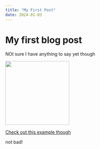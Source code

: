 ```yaml
---
title: "My First Post"
date: 2024-01-03
---
```

# My first blog post
NOt sure I have anything to say yet though

[<img src="/myCodingPortfolioTest/images/veraMolnar.png" width="200">](https://cranbim.github.io/myCodingPortfolioTest/creativeCode/gen24-05-VeraMolnar/index.html)

[Check out this example though](https://cranbim.github.io/myCodingPortfolioTest/creativeCode/gen24-05-VeraMolnar/index.html)

not bad!
